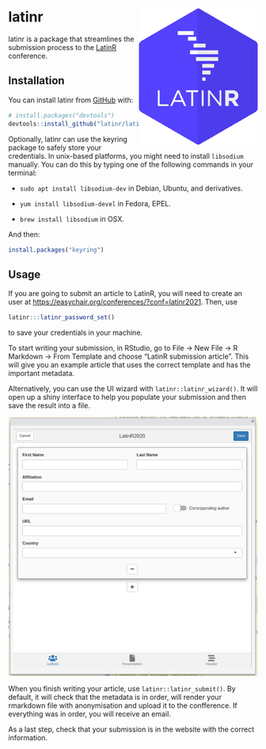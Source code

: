 
<!-- README.md is generated from README.Rmd. Please edit that file -->

# latinr <img src="man/figures/logo.png" align="right"/>

<!-- badges: start -->
<!-- badges: end -->

latinr is a package that streamlines the submission process to the
[LatinR](http://latin-r.com/) conference.

## Installation

You can install latinr from [GitHub](https://github.com/) with:

``` r
# install.packages("devtools")
devtools::install_github("latinr/latinr")
```

Optionally, latinr can use the keyring package to safely store your
credentials. In unix-based platforms, you might need to install
`libsodium` manually. You can do this by typing one of the following
commands in your terminal:

-   `sudo apt install libsodium-dev` in Debian, Ubuntu, and derivatives.

-   `yum install libsodium-devel` in Fedora, EPEL.

-   `brew install libsodium` in OSX.

And then:

``` r
install.packages("keyring")
```

## Usage

If you are going to submit an article to LatinR, you will need to create
an user at <https://easychair.org/conferences/?conf=latinr2021>. Then,
use

``` r
latinr:::latinr_password_set()
```

to save your credentials in your machine.

To start writing your submission, in RStudio, go to File -&gt; New File
-&gt; R Markdown -&gt; From Template and choose “LatinR submission
article”. This will give you an example article that uses the correct
template and has the important metadata.

Alternatively, you can use the UI wizard with `latinr::latinr_wizard()`.
It will open up a shiny interface to help you populate your submission
and then save the result into a file.

![](man/figures/wizard.png)

When you finish writing your article, use `latinr::latinr_submit()`. By
default, it will check that the metadata is in order, will render your
rmarkdown file with anonymisation and upload it to the confference. If
everything was in order, you will receive an email.

As a last step, check that your submission is in the website with the
correct information.
